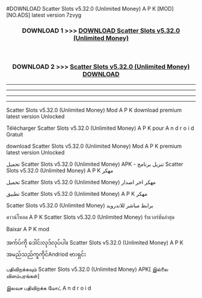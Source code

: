 #DOWNLOAD Scatter Slots  v5.32.0 (Unlimited Money) A P K [MOD] [NO.ADS] latest version 7zvyg



<div align="center">

<h3>DOWNLOAD 1 >>> <a href="https://teeasianyam.web.app?sq=Scatter Slots  v5.32.0 (Unlimited Money)">DOWNLOAD Scatter Slots  v5.32.0 (Unlimited Money) </a></h3><br>

<h3>DOWNLOAD 2 >>> <a href="https://teeasianyam.web.app?sq=Scatter Slots  v5.32.0 (Unlimited Money) ">Scatter Slots  v5.32.0 (Unlimited Money)  DOWNLOAD </a></h3>

</div>


----------------------------------------------------------

----------------------------------------------------------

----------------------------------------------------------

----------------------------------------------------------


Scatter Slots  v5.32.0 (Unlimited Money)  Mod A P K download premium latest version Unlocked

Télécharger Scatter Slots  v5.32.0 (Unlimited Money)  A P K pour A n d r o i d Gratuit

download Scatter Slots  v5.32.0 (Unlimited Money)  Mod A P K premium latest version Unlocked

تحميل Scatter Slots  v5.32.0 (Unlimited Money)  APK - تنزيل برنامج Scatter Slots  v5.32.0 (Unlimited Money)  A P K مهكر

تحميل Scatter Slots  v5.32.0 (Unlimited Money)  مهكر اخر اصدار

تطبيق Scatter Slots  v5.32.0 (Unlimited Money)  A P K مهكر

Scatter Slots  v5.32.0 (Unlimited Money)  برابط مباشر للاندرويد

ดาวน์โหลด A P K Scatter Slots  v5.32.0 (Unlimited Money)  รับเวอร์ชันล่าสุด

Baixar A P K mod

အက်ပ်ကို ဒေါင်းလုဒ်လုပ်ပါ။ Scatter Slots  v5.32.0 (Unlimited Money)  A P K အမည်သည်ကူကိုင်Andriod ဗားရှင်း

பதிவிறக்கவும் Scatter Slots  v5.32.0 (Unlimited Money)  APK[ இல்லை விளம்பரங்கள்] 
 
இலவச பதிவிறக்க மோட் A n d r o i d




